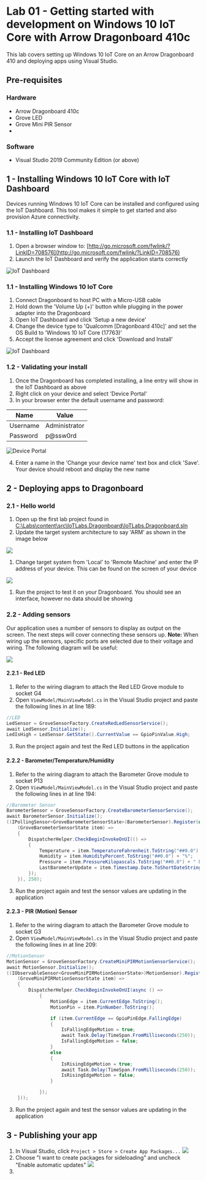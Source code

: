 # Lab 01 - Getting started with development on Windows 10 IoT Core with Arrow Dragonboard 410c

This lab covers setting up Windows 10 IoT Core on an Arrow Dragonboard 410 and deploying apps using Visual Studio.

## Pre-requisites
### Hardware
* Arrow Dragonboard 410c
* Grove LED
* Grove Mini PIR Sensor
* 


### Software
* Visual Studio 2019 Community Edition (or above)

## 1 - Installing Windows 10 IoT Core with IoT Dashboard

Devices running Windows 10 IoT Core can be installed and configured using the IoT Dashboard. This tool makes it simple to get started and also provision Azure connectivity.

### 1.1 - Installing IoT Dashboard

1. Open a browser window to: [http://go.microsoft.com/fwlink/?LinkID=708576](http://go.microsoft.com/fwlink/?LinkID=708576)
1. Launch the IoT Dashboard and verify the application starts correctly

![IoT Dashboard](./media/1_iotdashboard.png)

### 1.1 - Installing Windows 10 IoT Core

1. Connect Dragonboard to host PC with a Micro-USB cable
1. Hold down the 'Volume Up (+)' button while plugging in the power adapter into the Dragonboard
1. Open IoT Dashboard and click 'Setup a new device'
1. Change the device type to 'Qualcomm \[Dragonboard 410c\]' and set the OS Build to 'Windows 10 IoT Core (17763)'
1. Accept the license agreement and click 'Download and Install'

![IoT Dashboard](./media/1_iotdashboard2.png)


### 1.2 - Validating your install

1. Once the Dragonboard has completed installing, a line entry will show in the IoT Dashboard as above
2. Right click on your device and select 'Device Portal'
3. In your browser enter the default username and password:

|Name    |Value|
|--------|-----|
|Username|Administrator|
|Password|p@ssw0rd|

![Device Portal](./media/1_deviceportal1.png)

4. Enter a name in the 'Change your device name' text box and click 'Save'. Your device should reboot and display the new name 



## 2 - Deploying apps to Dragonboard

### 2.1 - Hello world

1. Open up the first lab project found in [C:\Labs\content\src\IoTLabs.Dragonboard\IoTLabs.Dragonboard.sln](file:///C:\Labs\content\src\IoTLabs.Dragonboard.sln) 
1. Update the target system architecture to say 'ARM' as shown in the image below

![](./media/1_vs3.png)

1. Change target system from 'Local' to 'Remote Machine' and enter the IP address of your device. This can be found on the screen of your device

![](./media/1_vs2.png)

1. Run the project to test it on your Dragonboard. You should see an interface, however no data should be showing

### 2.2 - Adding sensors

Our application uses a number of sensors to display as output on the screen. The next steps will cover connecting these sensors up. **Note:** When wiring up the sensors, specific ports are selected due to their voltage and wiring. The following diagram will be useful:

![](./media/1_wiring.png)

#### 2.2.1 - Red LED

1. Refer to the wiring diagram to attach the Red LED Grove module to socket G4
2. Open ```ViewModel/MainViewModel.cs``` in the Visual Studio project and paste the following lines in at line 189:
```csharp
//LED
LedSensor = GroveSensorFactory.CreateRedLedSensorService();
await LedSensor.Initialize();
LedIsHigh = LedSensor.GetState().CurrentValue == GpioPinValue.High;
``` 
3. Run the project again and test the Red LED buttons in the application

#### 2.2.2 - Barometer/Temperature/Humidity

1. Refer to the wiring diagram to attach the Barometer Grove module to socket P13
2. Open ```ViewModel/MainViewModel.cs``` in the Visual Studio project and paste the following lines in at line 194:

```csharp
//Barometer Sensor
BarometerSensor = GroveSensorFactory.CreateBarometerSensorService();
await BarometerSensor.Initialize();
((IPollingSensor<GroveBarometerSensorState>)BarometerSensor).Register(new Action<GroveBarometerSensorState>(
    (GroveBarometerSensorState item) =>
    {
        DispatcherHelper.CheckBeginInvokeOnUI(() =>
        {
            Temperature = item.TemperatureFahrenheit.ToString("##0.0") + " F";
            Humidity = item.HumidityPercent.ToString("##0.0") + "%";
            Pressure = item.PressureKilopascals.ToString("##0.0") + " kPA";
            LastBarometerUpdate = item.Timestamp.Date.ToShortDateString() + " " + item.Timestamp.Date.ToLongTimeString();
        });
    }), 250);
``` 
3. Run the project again and test the sensor values are updating in the application

#### 2.2.3 - PIR (Motion) Sensor

1. Refer to the wiring diagram to attach the Barometer Grove module to socket G3
2. Open ```ViewModel/MainViewModel.cs``` in the Visual Studio project and paste the following lines in at line 209:

```csharp
//MotionSensor
MotionSensor = GroveSensorFactory.CreateMiniPIRMotionSensorService();
await MotionSensor.Initialize();
((IObservableSensor<GroveMiniPIRMotionSensorState>)MotionSensor).Register(new Action<GroveMiniPIRMotionSensorState>(
    (GroveMiniPIRMotionSensorState item) =>
    {
        DispatcherHelper.CheckBeginInvokeOnUI(async () =>
            {
                MotionEdge = item.CurrentEdge.ToString();
                MotionPin = item.PinNumber.ToString();

                if (item.CurrentEdge == GpioPinEdge.FallingEdge)
                {
                    IsFallingEdgeMotion = true;
                    await Task.Delay(TimeSpan.FromMilliseconds(250));
                    IsFallingEdgeMotion = false;
                }
                else
                {
                    IsRisingEdgeMotion = true;
                    await Task.Delay(TimeSpan.FromMilliseconds(250));
                    IsRisingEdgeMotion = false;
                }

            });
    }));
``` 
3. Run the project again and test the sensor values are updating in the application

## 3 - Publishing your app

1. In Visual Studio, click ```Project > Store > Create App Packages...```
![](./media/1_createapppackages.png)
2. Choose "I want to create packages for sideloading" and uncheck "Enable automatic updates"
![](./media/1_createapppackages4.png)
3. 
